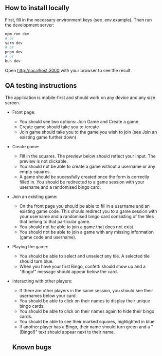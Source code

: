 ## How to install locally

First, fill in the necessary environment keys (see .env.example). Then run the development server:

```bash
npm run dev
# or
yarn dev
# or
pnpm dev
# or
bun dev
```

Open [http://localhost:3000](http://localhost:3000) with your browser to see the result.

## QA testing instructions

The application is mobile-first and should work on any device and any size screen.

- Front page:
  - You should see two options: Join Game and Create a game.
  - Create game should take you to /create
  - Join game should take you to the game you wish to join (see Join an existing game further down)
- Create game:
  - Fill in the squares. The preview below should reflect your input. The preview is not clickable.
  - You should not be able to create a game without a username or any empty squares.
  - A game should be sucessfully created once the form is correctly filled in. You should be redirected to a game session with your username and a randomised bingo card.
- Join an existing game:
  - On the front page you should be able to fill in a username and an existing game code. This should redirect you to a game session with your username and a randomised bingo card consisting of the tiles that belong to that particular game.
  - You should not be able to join a game that does not exist.
  - You should not be able to join a game with any missing information (game code and username).
- Playing the game:
  - You should be able to select and unselect any tile. A selected tile should turn blue.
  - When you have your first Bingo, confetti should show up and a "Bingo!" message should appear below the card.
- Interacting with other players:

  - If there are other players in the same session, you should see their usernames below your card.
  - You should be able to click on their names to display their unique bingo cards.
  - You should be able to click on their names again to hide their bingo cards.
  - You should be able to see their marked squares, highlighted in blue.
  - If another player has a Bingo, their name should turn green and a "(Bingo!)" text should appear next to their name.

  ## Known bugs
